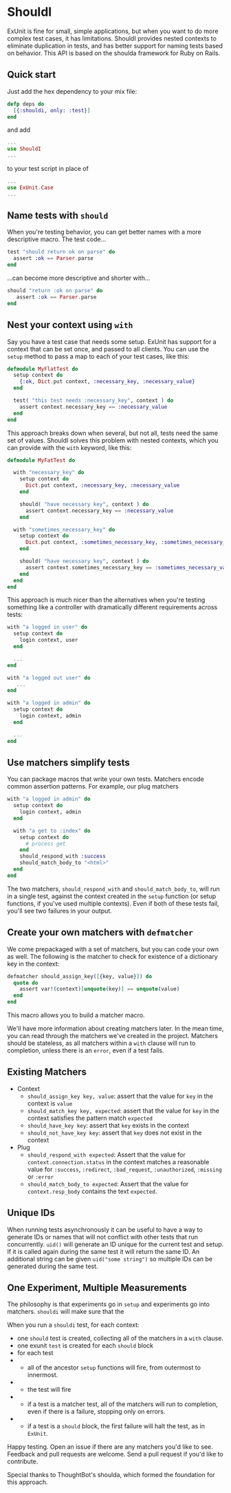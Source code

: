 ShouldI
=======

ExUnit is fine for small, simple applications, but when you want to do more complex test cases, it has limitations. ShouldI provides nested contexts to eliminate duplication in tests, and has better support for naming tests based on behavior. This API is based on the shoulda framework for Ruby on Rails.

Quick start
------------
Just add the hex dependency to your mix file:

~~~elixir
defp deps do
  [{:shouldi, only: :test}]
end
~~~

and add

~~~elixir
...
use ShouldI
...
~~~

to your test script in place of

~~~elixir
...
use ExUnit.Case
...
~~~

Name tests with `should` 
------------
When you're testing behavior, you can get better names with a more descriptive macro. The test code...

~~~elixir
test "should return ok on parse" do
  assert :ok == Parser.parse
end
~~~

...can become more descriptive and shorter with...


~~~elixir
should "return :ok on parse" do
   assert :ok == Parser.parse
end
~~~

Nest your context using `with`
---------------

Say you have a test case that needs some setup. ExUnit has support for a context that can be set once, and passed to all clients. You can use the `setup` method to pass a map to each of your test cases, like this:

~~~elixir
defmodule MyFlatTest do
  setup context do
    {:ok, Dict.put context, :necessary_key, :necessary_value}
  end

  test( "this test needs :necessary_key", context ) do
    assert context.necessary_key == :necessary_value
  end
end
~~~

This approach breaks down when several, but not all, tests need the same set of values. ShouldI solves this problem with nested contexts, which you can provide with the `with` keyword, like this:

~~~elixir
defmodule MyFatTest do

  with "necessary_key" do
    setup context do
      Dict.put context, :necessary_key, :necessary_value
    end

    should( "have necessary key", context ) do
      assert context.necessary_key == :necessary_value
    end

  with "sometimes_necessary_key" do
    setup context do
      Dict.put context, :sometimes_necessary_key, :sometimes_necessary_value
    end

    should( "have necessary key", context ) do
      assert context.sometimes_necessary_key == :sometimes_necessary_value
    end
  end
end
~~~

This approach is much nicer than the alternatives when you're testing something like a controller with dramatically different requirements across tests:

~~~elixir
with "a logged in user" do
  setup context do
    login context, user
  end

  ...
end

with "a logged out user" do
   ...
end

with "a logged in admin" do
  setup context do
    login context, admin
  end

  ...
end
~~~

Use matchers simplify tests
---------------------------

You can package macros that write your own tests. Matchers encode common assertion patterns. For example, our plug matchers

~~~elixir
with "a logged in admin" do
  setup context do
    login context, admin
  end

  with "a get to :index" do
    setup context do
      # process get
    end
    should_respond_with :success
    should_match_body_to "<html>"
  end
end
~~~

The two matchers, `should_respond_with` and `should_match_body_to`, will run in a single test, against the context created in the `setup` function (or setup functions, if you've used multiple contexts). Even if both of these tests fail, you'll see two failures in your output. 

Create your own matchers with `defmatcher`
------------------------

We come prepackaged with a set of matchers, but you can code your own as well. The following is the matcher to check for existence of a dictionary key in the context: 

~~~elixir
defmatcher should_assign_key([{key, value}]) do
  quote do
    assert var!(context)[unquote(key)] == unquote(value)
  end
end
~~~

This macro allows you to build a matcher macro. 

We'll have more information about creating matchers later. In the mean time, you can read through the matchers we've created in the project. Matchers should be stateless, as all matchers within a `with` clause will run to completion, unless there is an `error`, even if a test fails. 

Existing Matchers
-----------------

- Context
    - `should_assign_key key, value`: assert that the value for `key` in the context is `value`
    - `should_match_key key, expected`: assert that the value for `key` in the context satisfies the pattern match `expected`
    - `should_have_key key`: assert that `key` exists in the context
    - `should_not_have_key key`: assert that `key` does not exist in the context
- Plug
    - `should_respond_with expected`: Assert that the value for `context.connection.status` in the context matches a reasonable value for `:success`, `:redirect`, `:bad_request`, `:unauthorized`, `:missing` or `:error`
    - `should_match_body_to expected`: Assert that the value for `context.resp_body` contains the text `expected`.

Unique IDs
----------

When running tests asynchronously it can be useful to have a way to generate IDs or names that will not conflict with other tests that run concurrently. `uid()` will generate an ID unique for the current test and setup. If it is called again during the same test it will return the same ID. An additional string can be given `uid("some string")` so multiple IDs can be generated during the same test.

One Experiment, Multiple Measurements
-------------------------------------

The philosophy is that experiments go in `setup` and experiments go into matchers. `shouldi` will make sure that the 

When you run a `shouldi` test, for each context: 

- one `should` test is created, collecting all of the matchers in a `with` clause. 
- one exunit `test` is created for each `should` block
- for each test
- - all of the ancestor `setup` functions will fire, from outermost to innermost. 
- - the test will fire
- - if a test is a matcher test, all of the matchers will run to completion, even if there is a failure, stopping only on errors. 
- - if a test is a `should` block, the first failure will halt the test, as in `ExUnit`.  

Happy testing. Open an issue if there are any matchers you'd like to see. Feedback and pull requests are welcome. Send a pull request if you'd like to contribute. 

Special thanks to ThoughtBot's shoulda, which formed the foundation for this approach.
